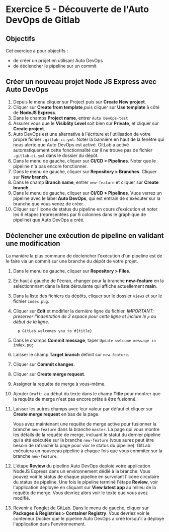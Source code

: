# Exercice 5 - Découverte de l'Auto DevOps de Gitlab

## Objectifs
Cet exercice a pour objectifs :
* de créer un projet en utilisant Auto DevOps
* de déclencher le pipeline sur un commit

## Créer un nouveau projet Node JS Express avec Auto DevOps

1. Depuis le menu cliquer sur Project puis sur **Create New project**. 
2. Cliquer sur **Create from template**,puis cliquer sur **Use template** à côté de  **NodeJS Express**.
3. Dans le champs **Project name**, entrer `Auto DevOps-test`
4. Assurer vous que le  **Visiblity Level** soit bien sur **Private**, et cliquer sur **Create project**.
5. Auto DevOps est une alternative à l'écriture et l'utilisation de votre propre fichier `.gitlab-ci.yml`. Noter la bannière en haut de la fenêtre qui nous alerte que Auto DevOps est activé. GitLab a activé automatiquement cette fonctionnalité car il ne trouve pas de fichier `.gitlab-ci.yml` dans le dossier du dépôt.
6. Dans le menu de gauche, cliquer sur **CI/CD > Pipelines**. Noter que le pipeline n'a pas encore fonctionner.
7. Dans le menu de gauche, cliquer sur **Repository > Branches**. Cliquer sur **New branch**.
8. Dans le champ **Branch name**, entrer `new-feature` et cliquer sur **Create branch**.
9. Dans le menu de gauche, cliquer sur **CI/CD > Pipelines**. Vuos verrez un pipeline avec le label **Auto DevOps**, qui est entrain de s'exécuter sur la branche que vous venez de créer.
10. Cliquer sur l'icone de status du  pipeline en cours d'exécution et noter les 6 étapes (representées par 6 colonnes dans le graphique de pipeline) que Auto DevOps a créé.

## Déclencher une exécution de pipeline en validant une modification

La manière la plus commune de déclencher l'exécution d'un pipeline est de le faire via un commit sur une branche du dépôt de votre projet. 

1. Dans le menu de gauche, cliquer sur **Repository > Files**.
2. En haut à gauche de l'écran, changer pour la branche **new-feature** en la selectionnnant dans la liste déroulante qui affiche actuellement **main**.
3. Dans la liste des fichiers du dépôts, cliquer sur le dossier `views` et sur le fichier `index.pug`.
4. Cliquer sur **Edit** et modifier la dernière ligne du fichier. 
*IMPORTANT: preserver l'indentation de 2 espace pour cette ligne et inclure le  `p` au début de la ligne.*
   
   ```
     p GitLab welcomes you to #{title}
   ```
   
5. Dans le champs **Commit message**, taper `Update welcome message in index.pug`
6. Laisser le champ **Target branch** définit sur `new-feature`. 
7. Cliquer sur **Commit changes**.
8. Cliquer sur **Create merge request**.
9. Assigner la requête de merge à vous-même.
10. Ajouter `Draft:` au début du texte dans le champ **Title** pour montrer que la requête de merge n'est pas encore prête à être fusionné.
11. Laisser les autres champs avec leur valeur par défaut et cliquer sur **Create merge request** en bas de la page. 
   
    Vous avez maintenant une requête de merge active pour fusionner la branche `new-feature` dans la branche `master`. La page qui vous montre les détails de la requête de merge, incluant le statut du dernier pipeline qui a été exécutée sur la branche `new-feature` (vous aurez peut être besoin de rafraichir la page pour voir le status du pipeline). GitLab exécutera un nouveeau pipeline à chaque fois que vous commiter sur la branche `new-feature`.

12. L'étape **Review** du pipeline Auto DevOps  deploie votre application NodeJS Express dans un environnement dédié à la branche. Vous pouvez voir le status de chaque pipeline en survolant l'icone circulaire du status de pipeline. Une fois le  pipeline terminé l'étape **Review**, voir l'application déployée en cliquant sur **View latest app** au milieu de la requête de merge. Vous devriez alors voir le texte que vous avez modifié.
13. Revenir à l'onglet de GitLab. Dans le menu de gauche, cliquer sur **Packages & Registries > Container Registry**. Vous devriez voir le conteneur Docker que le pipeline Auto DevOps a créé lorsqu'il a déployé l'application dans l'environnement.
